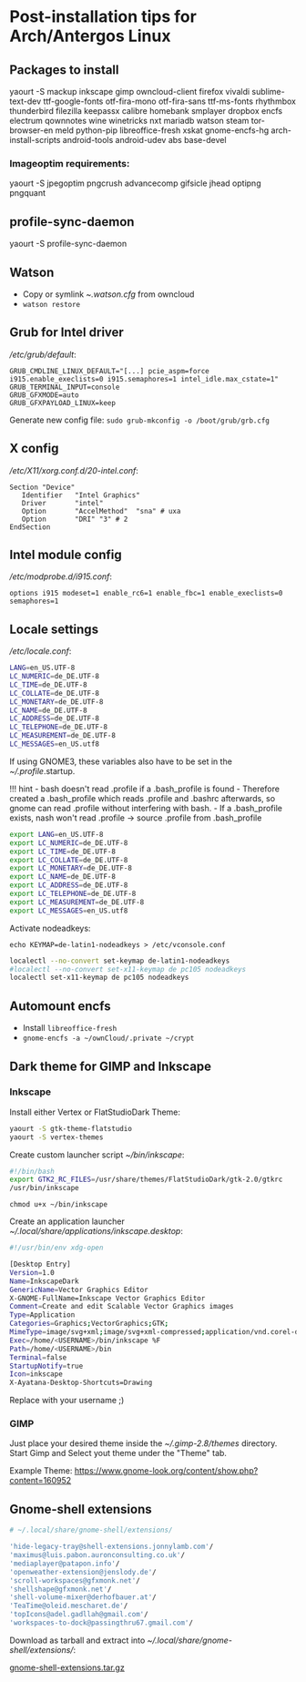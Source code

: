 # Post-installation tips for Arch/Antergos Linux


## Packages to install

yaourt -S mackup inkscape gimp owncloud-client firefox vivaldi sublime-text-dev ttf-google-fonts otf-fira-mono otf-fira-sans ttf-ms-fonts rhythmbox thunderbird filezilla keepassx calibre homebank smplayer dropbox encfs electrum qownnotes wine winetricks nxt mariadb watson steam tor-browser-en meld python-pip libreoffice-fresh xskat gnome-encfs-hg arch-install-scripts android-tools android-udev abs base-devel

### Imageoptim requirements:

yaourt -S jpegoptim pngcrush advancecomp gifsicle jhead optipng pngquant

## profile-sync-daemon

yaourt -S profile-sync-daemon


## Watson 

- Copy or symlink _~.watson.cfg_ from owncloud
- `watson restore` 

## Grub for Intel driver

_/etc/grub/default_:

```
GRUB_CMDLINE_LINUX_DEFAULT="[...] pcie_aspm=force i915.enable_execlists=0 i915.semaphores=1 intel_idle.max_cstate=1"
GRUB_TERMINAL_INPUT=console
GRUB_GFXMODE=auto
GRUB_GFXPAYLOAD_LINUX=keep
```

Generate new config file: `sudo grub-mkconfig -o /boot/grub/grb.cfg`

## X config

_/etc/X11/xorg.conf.d/20-intel.conf_:

```
Section "Device"
   Identifier   "Intel Graphics"
   Driver       "intel"
   Option       "AccelMethod"  "sna" # uxa
   Option       "DRI" "3" # 2
EndSection
```

## Intel module config

_/etc/modprobe.d/i915.conf_:

```
options i915 modeset=1 enable_rc6=1 enable_fbc=1 enable_execlists=0 semaphores=1
```


## Locale settings

_/etc/locale.conf_:

```bash
LANG=en_US.UTF-8
LC_NUMERIC=de_DE.UTF-8
LC_TIME=de_DE.UTF-8
LC_COLLATE=de_DE.UTF-8
LC_MONETARY=de_DE.UTF-8
LC_NAME=de_DE.UTF-8
LC_ADDRESS=de_DE.UTF-8
LC_TELEPHONE=de_DE.UTF-8
LC_MEASUREMENT=de_DE.UTF-8
LC_MESSAGES=en_US.utf8
```

If using GNOME3, these variables also have to be set in the _~/.profile_.startup.

!!! hint
    - bash doesn't read .profile if a .bash_profile is found
    - Therefore created a .bash_profile which reads .profile and .bashrc afterwards, so gnome can read .profile without interfering with bash.
    - If a .bash_profile exists, nash won't read .profile -> source .profile from .bash_profile

```bash
export LANG=en_US.UTF-8
export LC_NUMERIC=de_DE.UTF-8
export LC_TIME=de_DE.UTF-8
export LC_COLLATE=de_DE.UTF-8
export LC_MONETARY=de_DE.UTF-8
export LC_NAME=de_DE.UTF-8
export LC_ADDRESS=de_DE.UTF-8
export LC_TELEPHONE=de_DE.UTF-8
export LC_MEASUREMENT=de_DE.UTF-8
export LC_MESSAGES=en_US.utf8
```



Activate nodeadkeys:

`echo KEYMAP=de-latin1-nodeadkeys > /etc/vconsole.conf`

```bash
localectl --no-convert set-keymap de-latin1-nodeadkeys
#localectl --no-convert set-x11-keymap de pc105 nodeadkeys
localectl set-x11-keymap de pc105 nodeadkeys
```


## Automount encfs

- Install `libreoffice-fresh`
- `gnome-encfs -a ~/ownCloud/.private ~/crypt`


## Dark theme for GIMP and Inkscape

### Inkscape

Install either Vertex or FlatStudioDark Theme:

```sh
yaourt -S gtk-theme-flatstudio
yaourt -S vertex-themes
```

Create custom launcher script _~/bin/inkscape_:

```bash
#!/bin/bash
export GTK2_RC_FILES=/usr/share/themes/FlatStudioDark/gtk-2.0/gtkrc 
/usr/bin/inkscape
```


`chmod u+x ~/bin/inkscape`

Create an application launcher _~/.local/share/applications/inkscape.desktop_:

```bash
#!/usr/bin/env xdg-open

[Desktop Entry]
Version=1.0
Name=InkscapeDark
GenericName=Vector Graphics Editor
X-GNOME-FullName=Inkscape Vector Graphics Editor
Comment=Create and edit Scalable Vector Graphics images
Type=Application
Categories=Graphics;VectorGraphics;GTK;
MimeType=image/svg+xml;image/svg+xml-compressed;application/vnd.corel-draw;application/pdf;application/postscript;image/x-eps;application/illustrator;
Exec=/home/<USERNAME>/bin/inkscape %F 
Path=/home/<USERNAME>/bin
Terminal=false
StartupNotify=true
Icon=inkscape
X-Ayatana-Desktop-Shortcuts=Drawing
```

Replace <USERNAME> with your username ;)

### GIMP

Just place your desired theme inside the _~/.gimp-2.8/themes_ directory. Start Gimp and Select yout theme under the "Theme" tab.

Example Theme: https://www.gnome-look.org/content/show.php?content=160952

## Gnome-shell extensions

```bash
# ~/.local/share/gnome-shell/extensions/

'hide-legacy-tray@shell-extensions.jonnylamb.com'/
'maximus@luis.pabon.auronconsulting.co.uk'/
'mediaplayer@patapon.info'/
'openweather-extension@jenslody.de'/
'scroll-workspaces@gfxmonk.net'/
'shellshape@gfxmonk.net'/
'shell-volume-mixer@derhofbauer.at'/
'TeaTime@oleid.mescharet.de'/
'topIcons@adel.gadllah@gmail.com'/
'workspaces-to-dock@passingthru67.gmail.com'/
```

Download as tarball and extract into _~/.local/share/gnome-shell/extensions/_:

[gnome-shell-extensions.tar.gz](gnome-shell-extensions.tar.gz)
